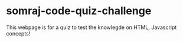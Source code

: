 # somraj-code-quiz-challenge

This webpage is for a quiz to test the knowlegde on HTML, Javascript concepts!

